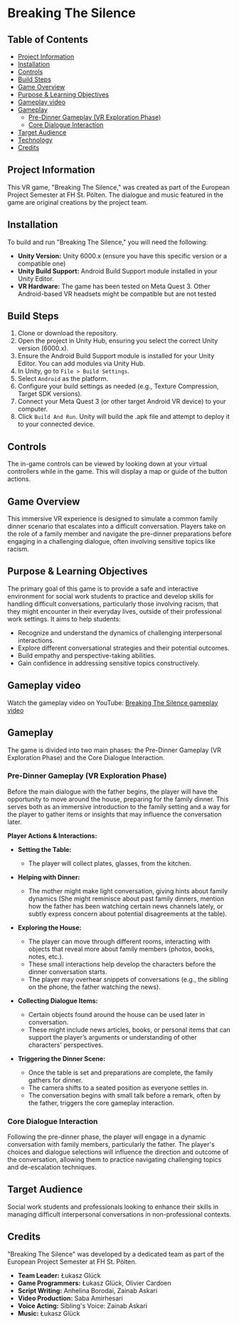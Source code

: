 # Breaking The Silence

## Table of Contents

*   [Project Information](#project-information)
*   [Installation](#installation)
*   [Controls](#controls)
*   [Build Steps](#build-steps)
*   [Game Overview](#game-overview)
*   [Purpose & Learning Objectives](#purpose--learning-objectives)
*   [Gameplay video](#gameplay-video)
*   [Gameplay](#gameplay)
    *   [Pre-Dinner Gameplay (VR Exploration Phase)](#pre-dinner-gameplay-vr-exploration-phase)
    *   [Core Dialogue Interaction](#core-dialogue-interaction)
*   [Target Audience](#target-audience)
*   [Technology](#technology)
*   [Credits](#credits)

## Project Information

This VR game, "Breaking The Silence," was created as part of the European Project Semester at FH St. Pölten. The dialogue and music featured in the game are original creations by the project team.

## Installation

To build and run "Breaking The Silence," you will need the following:

*   **Unity Version:** Unity 6000.x (ensure you have this specific version or a compatible one)
*   **Unity Build Support:** Android Build Support module installed in your Unity Editor.
*   **VR Hardware:** The game has been tested on Meta Quest 3. Other Android-based VR headsets might be compatible but are not tested

## Build Steps

1.  Clone or download the repository.
2.  Open the project in Unity Hub, ensuring you select the correct Unity version (6000.x).
3.  Ensure the Android Build Support module is installed for your Unity Editor. You can add modules via Unity Hub.
4.  In Unity, go to `File > Build Settings`.
5.  Select `Android` as the platform.
6.  Configure your build settings as needed (e.g., Texture Compression, Target SDK versions).
7.  Connect your Meta Quest 3 (or other target Android VR device) to your computer.
8.  Click `Build And Run`. Unity will build the .apk file and attempt to deploy it to your connected device.

## Controls

The in-game controls can be viewed by looking down at your virtual controllers while in the game. This will display a map or guide of the button actions.

## Game Overview

This immersive VR experience is designed to simulate a common family dinner scenario that escalates into a difficult conversation. Players take on the role of a family member and navigate the pre-dinner preparations before engaging in a challenging dialogue, often involving sensitive topics like racism.

## Purpose & Learning Objectives

The primary goal of this game is to provide a safe and interactive environment for social work students to practice and develop skills for handling difficult conversations, particularly those involving racism, that they might encounter in their everyday lives, outside of their professional work settings. It aims to help students:

*   Recognize and understand the dynamics of challenging interpersonal interactions.
*   Explore different conversational strategies and their potential outcomes.
*   Build empathy and perspective-taking abilities.
*   Gain confidence in addressing sensitive topics constructively.

## Gameplay video

Watch the gameplay video on YouTube: [Breaking The Silence gameplay video](https://youtu.be/Wspm9pFDeZ0)

## Gameplay

The game is divided into two main phases: the Pre-Dinner Gameplay (VR Exploration Phase) and the Core Dialogue Interaction.

### Pre-Dinner Gameplay (VR Exploration Phase)

Before the main dialogue with the father begins, the player will have the opportunity to move around the house, preparing for the family dinner. This serves both as an immersive introduction to the family setting and a way for the player to gather items or insights that may influence the conversation later.

**Player Actions & Interactions:**

*   **Setting the Table:**
    *   The player will collect plates, glasses, from the kitchen.

*   **Helping with Dinner:**
    *   The mother might make light conversation, giving hints about family dynamics (She might reminisce about past family dinners, mention how the father has been watching certain news channels lately, or subtly express concern about potential disagreements at the table).

*   **Exploring the House:**
    *   The player can move through different rooms, interacting with objects that reveal more about family members (photos, books, notes, etc.).
    *   These small interactions help develop the characters before the dinner conversation starts.
    *   The player may overhear snippets of conversations (e.g., the sibling on the phone, the father watching the news).

*   **Collecting Dialogue Items:**
    *   Certain objects found around the house can be used later in conversation.
    *   These might include news articles, books, or personal items that can support the player’s arguments or understanding of other characters' perspectives.

*   **Triggering the Dinner Scene:**
    *   Once the table is set and preparations are complete, the family gathers for dinner.
    *   The camera shifts to a seated position as everyone settles in.
    *   The conversation begins with small talk before a remark, often by the father, triggers the core gameplay interaction.

### Core Dialogue Interaction

Following the pre-dinner phase, the player will engage in a dynamic conversation with family members, particularly the father. The player's choices and dialogue selections will influence the direction and outcome of the conversation, allowing them to practice navigating challenging topics and de-escalation techniques.

## Target Audience

Social work students and professionals looking to enhance their skills in managing difficult interpersonal conversations in non-professional contexts.

## Credits

"Breaking The Silence" was developed by a dedicated team as part of the European Project Semester at FH St. Pölten.

*   **Team Leader:** Łukasz Glück
*   **Game Programmers:** Łukasz Glück, Olivier Cardoen
*   **Script Writing:** Anhelina Borodai, Zainab Askari
*   **Video Production:** Saba Amirhesari
*   **Voice Acting:** Sibling's Voice: Zainab Askari
*   **Music:** Łukasz Glück
